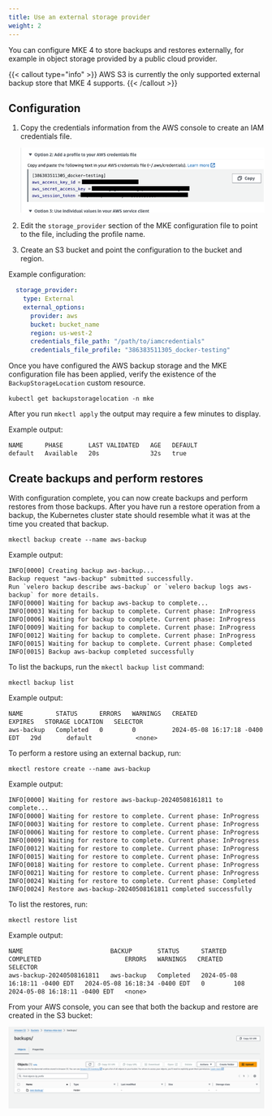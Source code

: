```yaml
---
title: Use an external storage provider
weight: 2
---
```


You can configure MKE 4 to store backups and restores externally, for example
in object storage provided by a public cloud provider.

{{< callout type="info" >}}
  AWS S3 is currently the only supported external backup store
  that MKE 4 supports.
{{< /callout >}}

## Configuration

1. Copy the credentials information from the AWS console to create an IAM
credentials file.

   ![img.png](img.png)

2. Edit the `storage_provider` section of the MKE configuration file to point
to the file, including the profile name.

3. Create an S3 bucket and point the configuration to the bucket and region.

Example configuration:

```yaml
  storage_provider:
    type: External
    external_options:
      provider: aws
      bucket: bucket_name
      region: us-west-2
      credentials_file_path: "/path/to/iamcredentials"
      credentials_file_profile: "386383511305_docker-testing"
```

Once you have configured the AWS backup storage and the MKE configuration file
has been applied, verify the existence of the `BackupStorageLocation` custom resource.

```shell
kubectl get backupstoragelocation -n mke
```

After you run `mkectl apply` the output may require a few minutes to display.

Example output:

```shell
NAME      PHASE       LAST VALIDATED   AGE   DEFAULT
default   Available   20s              32s   true
```

## Create backups and perform restores

With configuration complete, you can now create backups and perform restores
from those backups. After you have run a restore operation from a backup, the
Kubernetes cluster state should resemble what it was at the time you created
that backup.

```shell
mkectl backup create --name aws-backup
```

Example output:

```shell
INFO[0000] Creating backup aws-backup...
Backup request "aws-backup" submitted successfully.
Run `velero backup describe aws-backup` or `velero backup logs aws-backup` for more details.
INFO[0000] Waiting for backup aws-backup to complete...
INFO[0003] Waiting for backup to complete. Current phase: InProgress
INFO[0006] Waiting for backup to complete. Current phase: InProgress
INFO[0009] Waiting for backup to complete. Current phase: InProgress
INFO[0012] Waiting for backup to complete. Current phase: InProgress
INFO[0015] Waiting for backup to complete. Current phase: Completed
INFO[0015] Backup aws-backup completed successfully
```

To list the backups, run the `mkectl backup list` command:

```shell
mkectl backup list
```

Example output:

```shell
NAME         STATUS      ERRORS   WARNINGS   CREATED                         EXPIRES   STORAGE LOCATION   SELECTOR
aws-backup   Completed   0        0          2024-05-08 16:17:18 -0400 EDT   29d       default            <none>
```

To perform a restore using an external backup, run:

```shell
mkectl restore create --name aws-backup
```

Example output:

```shell
INFO[0000] Waiting for restore aws-backup-20240508161811 to complete...
INFO[0000] Waiting for restore to complete. Current phase: InProgress
INFO[0003] Waiting for restore to complete. Current phase: InProgress
INFO[0006] Waiting for restore to complete. Current phase: InProgress
INFO[0009] Waiting for restore to complete. Current phase: InProgress
INFO[0012] Waiting for restore to complete. Current phase: InProgress
INFO[0015] Waiting for restore to complete. Current phase: InProgress
INFO[0018] Waiting for restore to complete. Current phase: InProgress
INFO[0021] Waiting for restore to complete. Current phase: InProgress
INFO[0024] Waiting for restore to complete. Current phase: Completed
INFO[0024] Restore aws-backup-20240508161811 completed successfully
```

To list the restores, run:

```shell
mkectl restore list
```

Example output:

```shell
NAME                        BACKUP       STATUS      STARTED                         COMPLETED                       ERRORS   WARNINGS   CREATED                         SELECTOR
aws-backup-20240508161811   aws-backup   Completed   2024-05-08 16:18:11 -0400 EDT   2024-05-08 16:18:34 -0400 EDT   0        108        2024-05-08 16:18:11 -0400 EDT   <none>
```

From your AWS console, you can see that both the backup and restore are created
in the S3 bucket:

![img_1.png](img_1.png)
